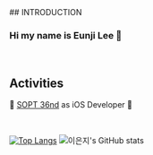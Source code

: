 <div align="left">
  ## INTRODUCTION

  ### Hi my name is Eunji Lee 👋

  <br>

  ## Activities

  📱 [SOPT 36nd]([https://github.com/GO-SOPT-iOS-Part](https://github.com/AT-SOPT-iOS)) as iOS Developer 📱
  

  <br/>

  [![Top Langs](https://github-readme-stats.vercel.app/api/top-langs/?username=oeunji)](https://github.com/anuraghazra/github-readme-stats)
  ![이은지's GitHub stats](https://github-readme-stats.vercel.app/api?username=oeunji&show_icons=true&theme=radical)
  
</div>
